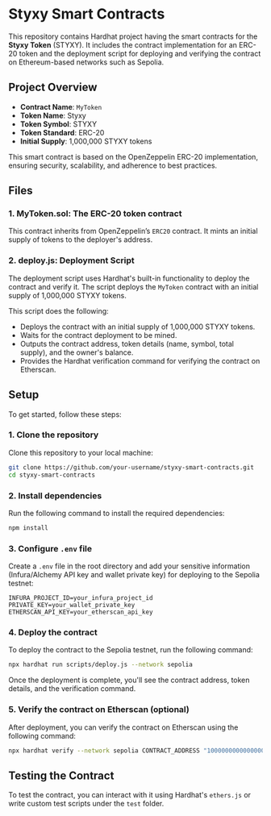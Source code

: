 # Styxy Smart Contracts

This repository contains Hardhat project having the smart contracts for the **Styxy Token** (STYXY). It includes the contract implementation for an ERC-20 token and the deployment script for deploying and verifying the contract on Ethereum-based networks such as Sepolia.

## Project Overview

- **Contract Name**: `MyToken`
- **Token Name**: Styxy
- **Token Symbol**: STYXY
- **Token Standard**: ERC-20
- **Initial Supply**: 1,000,000 STYXY tokens

This smart contract is based on the OpenZeppelin ERC-20 implementation, ensuring security, scalability, and adherence to best practices.

## Files

### 1. **MyToken.sol**: The ERC-20 token contract

This contract inherits from OpenZeppelin’s `ERC20` contract. It mints an initial supply of tokens to the deployer's address.

### 2. **deploy.js**: Deployment Script

The deployment script uses Hardhat's built-in functionality to deploy the contract and verify it. The script deploys the `MyToken` contract with an initial supply of 1,000,000 STYXY tokens.

This script does the following:

- Deploys the contract with an initial supply of 1,000,000 STYXY tokens.
- Waits for the contract deployment to be mined.
- Outputs the contract address, token details (name, symbol, total supply), and the owner's balance.
- Provides the Hardhat verification command for verifying the contract on Etherscan.

## Setup

To get started, follow these steps:

### 1. Clone the repository

Clone this repository to your local machine:

```bash
git clone https://github.com/your-username/styxy-smart-contracts.git
cd styxy-smart-contracts
```

### 2. Install dependencies

Run the following command to install the required dependencies:

```bash
npm install
```

### 3. Configure `.env` file

Create a `.env` file in the root directory and add your sensitive information (Infura/Alchemy API key and wallet private key) for deploying to the Sepolia testnet:

```env
INFURA_PROJECT_ID=your_infura_project_id
PRIVATE_KEY=your_wallet_private_key
ETHERSCAN_API_KEY=your_etherscan_api_key
```

### 4. Deploy the contract

To deploy the contract to the Sepolia testnet, run the following command:

```bash
npx hardhat run scripts/deploy.js --network sepolia
```

Once the deployment is complete, you'll see the contract address, token details, and the verification command.

### 5. Verify the contract on Etherscan (optional)

After deployment, you can verify the contract on Etherscan using the following command:

```bash
npx hardhat verify --network sepolia CONTRACT_ADDRESS "1000000000000000000000000"
```

## Testing the Contract

To test the contract, you can interact with it using Hardhat's `ethers.js` or write custom test scripts under the `test` folder.
